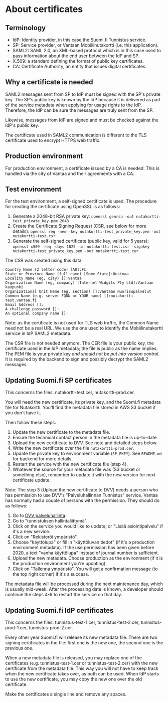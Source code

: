 # About certificates

## Terminology

* IdP: Identity provider, in this case the Suomi.fi Tunnistus service.
* SP: Service provider, or Vantaan Mobiilinutakortti (i.e. this application).
* SAML2: SAML 2.0, an XML-based protocol which is in this case used to pass information about the end user between the IdP and SP.
* X.509: a standard defining the format of public key certificates.
* CA: Certificate Authority, an entity that issues digital certificates.

## Why a certificate is needed

SAML2 messages sent from SP to IdP must be signed with the SP's private key. The SP's public key is known by the IdP because it is delivered as part of the service metadata when applying for usage rights to the IdP. Therefore, the IdP can be sure the messages are truly sent from the SP.

Likewise, messages from IdP are signed and must be checked against the IdP's public key.

The certificate used in SAML2 communication is different to the TLS certificate used to encrypt HTTPS web traffic.

## Production environment

For production environment, a certificate issued by a CA is needed. This is handled via the city of Vantaa and their agreements with a CA.

## Test environment

For the test environment, a self-signed certificate is used. The procedure for creating the certificate using OpenSSL is as follows:

1. Generate a 2048-bit RSA private key: `openssl genrsa -out nutakortti-test_private_key.pem 2048`
2. Create the Certificate Signing Request (CSR, see below for more details): `openssl req -new -key nutakortti-test_private_key.pem -out nutakortti-test.csr`
3. Generate the self-signed certificate (public key, valid for 5 years): `openssl x509 -req -days 1825 -in nutakortti-test.csr -signkey nutakortti-test_private_key.pem -out nutakortti-test.cer`

The CSR was created using this data:

    Country Name (2 letter code) [AU]:FI
    State or Province Name (full name) [Some-State]:Uusimaa
    Locality Name (eg, city) []:Vantaa
    Organization Name (eg, company) [Internet Widgits Pty Ltd]:Vantaan kaupunki
    Organizational Unit Name (eg, section) []:Vantaan Nuorisopalvelut
    Common Name (e.g. server FQDN or YOUR name) []:nutakortti-test.vantaa.fi
    Email Address []:
    A challenge password []:
    An optional company name []:

Note: as the certificate is not used for TLS web traffic, the Common Name need not be a real URL. We use the one used to identify the Mobiilinutakortti service in IdP SAML2 metadata.

The CSR file is not needed anymore. The CER file is your public key, the certificate used in the IdP metadata; the file is public as the name implies. The PEM file is your private key *and should not be put into version control*. It is required by the backend to sign and possibly decrypt the SAML2 messages.

## Updating Suomi.fi SP certificates

This concerns the files: nutakortti-test.cer, nutakortti-prod.cer.

You will need the new certificate, its private key, and the Suomi.fi metadata file for Nutakortti. You'll find the metadata file stored in AWS S3 bucket if you don't have it.

Then follow these steps:

1. Update the new certificate to the metadata file.
2. Ensure the technical contact person in the metadata file is up-to-date.
3. Upload the new certificate to DVV. See note and detailed steps below.
4. Write the new certificate over the file `nutakortti-prod.cer`.
5. Update the private key to environment variable (`SP_PKEY`). See `README.md` for backend for more details.
6. Restart the service with the new certificate file (step 4).
7. Whatever the source for your metadata file was (S3 bucket or something else), remember to update it with the new version for next certificate update.

Note: The step 3 (Upload the new certificate to DVV) needs a person who has permission to use DVV's "Palveluhallinnan Tunnistus" service. Vantaa has normally had a couple of persons with the permission. They should do as follows:

1. Go to [DVV palveluhallinta](https://palveluhallinta.suomi.fi/fi/).
2. Go to "tunnistuksen hallintaliittymä".
3. Click on the service you would like to update, or "Lisää asiointipalvelu" if it's a new service.
4. Click on "Rekisteröi ympäristö".
5. Choose "käyttölupa" or fill in "käyttöluvan tiedot" (if it's a production environment metadata). If the use permission has been given before 2020, a text "vanha käyttölupa" instead of journal number is sufficient.
6. Upload the new metadata. Choose production as the environment (if it is the production environment you're updating).
7. Click on "Tallenna ympäristö". You will get a confirmation message (to the top right corner) if it's a success.

The metadata file will be processed during the next maintenance day, which is usually mid-week. After the processing date is known, a developer should continue the steps 4-6 to restart the service on that day.

## Updating Suomi.fi IdP certificates

This concerns the files: tunnistus-test-1.cer, tunnistus-test-2.cer, tunnistus-prod-1.cer, tunnistus-prod-2.cer.

Every other year Suomi.fi will release its new metadata file. There are two signing certificates in the file: first one is the new one, the second one is the previous one.

When a new metadata file is released, you may replace one of the certificates (e.g. tunnistus-test-1.cer or tunnistus-test-2.cer) with the new certificate from the metadata file. This way you will not have to keep track when the new certificate takes over, as both can be used. When IdP starts to use the new certificate, you may copy the new one over the old certificate.

Make the certificates a single line and remove any spaces.
